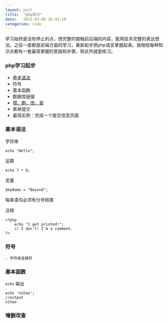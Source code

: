 ```yaml
---
layout: post
title:  "php学习"
date:   2015-03-09 16:43:10
categories: code
---
```


学习始终是没有停止的点，想完整的接触前后端的内容，能用技术完整的表达想法。之前一直都是前端方面的学习，重新起步把php语言掌握起来。我相信每种知识点都有一套最简掌握的思路和步骤，除此外就是练习。

### php学习起步
- [基本语法](#syntax)
- 符号
- 基本函数
- 数据库链接
- [增、删、改、查](#crud)
- 表单提交
- 最简实例：完成一个提交信息页面

<h3 id="syntax">基本语法</h3>

字符串
    
    echo "Hello";

运算

    echo 7 * 9;

变量
    
    $myName = "Beyond";

每条语句必须有分号结尾

注释
    
    <?php
        echo "I get printed!";
        // I don't! I'm a comment.
    ?>

### 符号

    . 字符串连接符

### 基本函数

`echo` 输出

    echo 'nihao'; 
    //output
    nihao

<h3 id="crud">增删改查</h3>
